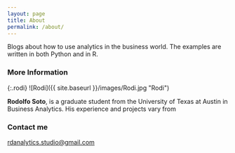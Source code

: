 ```yaml
---
layout: page
title: About
permalink: /about/
---
```


Blogs about how to use analytics in the business world. The examples are written in both Python and in R. 

### More Information

{:.rodi}
![Rodi]({{ site.baseurl }}/images/Rodi.jpg "Rodi")

**Rodolfo Soto**, is a graduate student from the University of Texas at Austin in Business Analytics. His experience and projects vary from    

### Contact me

[rdanalytics.studio@gmail.com](mailto:rdanalytics.studio@gmail.com)
